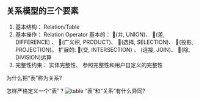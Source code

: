 ## 关系模型的三个要素
1. 基本结构： Relation/Table
2. 基本操作： Relation Operator
基本的： (并, UNION)、 (差, DIFFERENCE) 、 (广义积,
PRODUCT)、 (选择, SELECTION)、 (投影, PROJECTION)。
扩展的: (交, INTERSECTION) 、 (连接, JOIN)、
(除, DIVISION)运算
3. 完整性约束： 实体完整性、 参照完整性和用户自定义的完整性


为什么把“表”称为关系?

怎样严格定义一个“表” ?
![table](https://github.com/hanson69/hanson69.github.io/blob/master/2019/10/10/%E5%85%B3%E7%B3%BB%E6%A8%A1%E5%9E%8B%E4%B9%8B%E5%9F%BA%E6%9C%AC%E6%A6%82%E5%BF%B5/table.png)
“表”和“关系”有什么异同?
